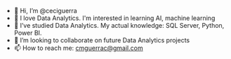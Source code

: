 - 👋 Hi, I’m @ceciguerra
- 👀 I love Data Analytics. I'm interested in learning AI, machine learning
- 🌱 I’ve studied Data Analytics. My actual knowledge: SQL Server, Python, Power BI.
- 💞️ I’m looking to collaborate on future Data Analytics projects
- 📫 How to reach me: cmguerrac@gmail.com

<!---
ceciguerra/ceciguerra is a ✨ special ✨ repository because its `README.md` (this file) appears on your GitHub profile.
You can click the Preview link to take a look at your changes.
--->
